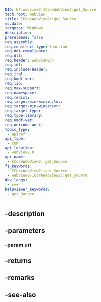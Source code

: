 ```yaml
---
UID: NF:webview2.ICoreWebView2.get_Source
tech.root: webview
title: ICoreWebView2::get_Source
ms.date: 
targetos: Windows
description: 
prerelease: false
req.assembly: 
req.construct-type: function
req.ddi-compliance: 
req.dll: 
req.header: webview2.h
req.idl: 
req.include-header: 
req.irql: 
req.kmdf-ver: 
req.lib: 
req.max-support: 
req.namespace: 
req.redist: 
req.target-min-winverclnt: 
req.target-min-winversvr: 
req.target-type: 
req.type-library: 
req.umdf-ver: 
req.unicode-ansi: 
topic_type:
 - apiref
api_type:
 - COM
api_location:
 - webview2.h
api_name:
 - ICoreWebView2::get_Source
f1_keywords:
 - ICoreWebView2::get_Source
 - webview2/ICoreWebView2::get_Source
dev_langs:
 - c++
helpviewer_keywords:
 - get_Source
---
```


## -description

## -parameters

### -param uri

## -returns

## -remarks

## -see-also

